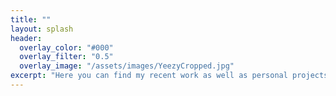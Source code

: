 ```yaml
---
title: ""
layout: splash
header: 
  overlay_color: "#000"
  overlay_filter: "0.5"
  overlay_image: "/assets/images/YeezyCropped.jpg"
excerpt: "Here you can find my recent work as well as personal projects I've worked on. This will include redesigns of gameplay, cinematics, and videos showcasing FMOD and WWise projects."
---
```

